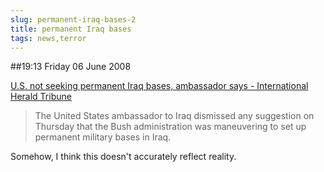 ```yaml
---
slug: permanent-iraq-bases-2
title: permanent Iraq bases
tags: news,terror
---
```


##19:13 Friday 06 June 2008

[U.S. not seeking permanent Iraq bases, ambassador says - International Herald Tribune](http://www.iht.com/articles/2008/06/06/africa/06diplo.php)


> The United States ambassador to Iraq dismissed any suggestion on Thursday that the Bush administration was maneuvering to set up permanent military bases in Iraq.



Somehow, I think this doesn't accurately reflect reality.
